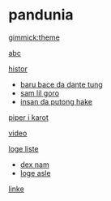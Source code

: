# pandunia

[gimmick:theme](readable)

[abc](abc.md)

[histor]()

  * [baru bace da dante tung](baru_dante.md)
  * [sam lil goro](3_lil_goro.md)
  * [insan da putong hake](putong_hake.md)

[piper i karot](piper_i_karot.md)

[video](video.md)

[loge liste]()

  * [dex nam](dex_nam.md)
  * [loge asle](loge_asle.md)

[linke](link.md)

